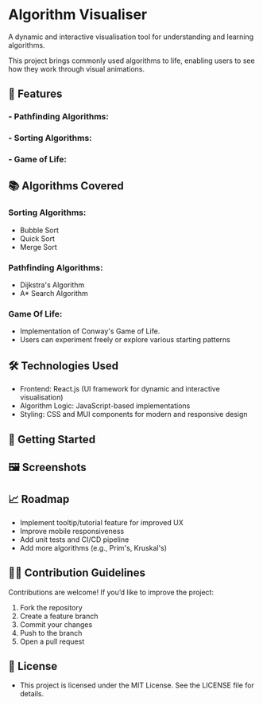 # Algorithm Visualiser

A dynamic and interactive visualisation tool for understanding and learning algorithms. 

This project brings commonly used algorithms to life, enabling users to see how they work through visual animations.

## 🎯 Features
### - Pathfinding Algorithms:
### - Sorting Algorithms:
### - Game of Life:

## 📚 Algorithms Covered
### Sorting Algorithms:
- Bubble Sort
- Quick Sort
- Merge Sort
### Pathfinding Algorithms:
- Dijkstra's Algorithm
- A* Search Algorithm
### Game Of Life:
- Implementation of Conway's Game of Life.
- Users can experiment freely or explore various starting patterns

## 🛠️ Technologies Used
- Frontend: React.js (UI framework for dynamic and interactive visualisation)
- Algorithm Logic: JavaScript-based implementations
- Styling: CSS and MUI components for modern and responsive design

## 🚀 Getting Started

## 🖼️ Screenshots

## 📈 Roadmap
- Implement tooltip/tutorial feature for improved UX
- Improve mobile responsiveness
- Add unit tests and CI/CD pipeline
- Add more algorithms (e.g., Prim's, Kruskal's)

## 🧑‍💻 Contribution Guidelines
Contributions are welcome! If you’d like to improve the project:
1. Fork the repository
2. Create a feature branch
3. Commit your changes 
4. Push to the branch
5. Open a pull request

## 📄 License
- This project is licensed under the MIT License. See the LICENSE file for details.

